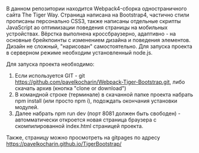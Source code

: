 В данном репозитории находится Webpack4-сборка одностраничного сайта The Tiger Way. Страницa написанa на Bootstrap4, частично стили прописаны персонально CSS3, также написаны отдельные скрипты JavaScript ао оптимизации поведения страницы на мобильных устройствах. Вёрстка выполнена кроссбраузерно, адаптивно - на основные брейкпоинты с изменением дизайна и поведения элементов.  Дизайн не сложный, "нарисован" самостоятельно. Для запуска проекта в серверном режиме необходим установленный node.js.

Для запуска проекта необходимо:

1. Если используется GIT - git https://github.com/pavelkocharin/Webpack-Tiger-Bootstrap.git, либо скачать архив (кнопка "clone or download")
2. В командной строке (терминале) в скачанной папке проекта набрать npm install (или просто npm i), подождать окончания установки модулей.
3. Далее набрать npm run dev (порт 8081 должен быть свободен) - автомматически откроется новая страница браузера с скомпилированной index.html страницей проекта. 

Также, страницу можно просмотреть на gitpages по адресу https://pavelkocharin.github.io/TigerBootstrap/